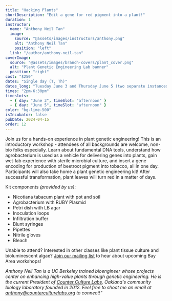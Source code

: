 ```yaml
---
title: "Hacking Plants"
shortDescription: "Edit a gene for red pigment into a plant!"
duration: 1
instructor:
  name: "Anthony Neil Tan"
  image:
    source: "@assets/images/instructors/anthony.png"
    alt: "Anthony Neil Tan"
    position: "left"
  link: "/author/anthony-neil-tan"
coverImage:
  source: "@assets/images/branch-covers/plant_cover.png"
  alt: "Plant Genetic Engineering Lab banner"
  position: "right"
cost: "$250"
dates: "Single day (T, Th)"
dates_long: "Tuesday June 3 and Thursday June 5 (two separate instances)"
times: "2pm-6:30pm"
timeslots:
  - { day: "June 3", timeSlot: "afternoon" }
  - { day: "June 5", timeSlot: "afternoon" }
color: "bg-lime-500"
isIncubator: false
pubDate: 2024-04-15
order: 12
---
```

Join us for a hands-on experience in plant genetic engineering! This is an introductory workshop - attendees of all backgrounds are welcome, non-bio folks especially. Learn about fundamental DNA tools, understand how agrobacterium is used as a vehicle for delivering genes into plants, gain wet-lab experience with sterile microbial culture, and insert a gene encoding for production of beetroot pigment into tobacco, all in one day. Participants will also take home a plant genetic engineering kit! After successful transformation, plant leaves will turn red in a matter of days.

Kit components _(provided by us)_:

- Nicotiana tabacum plant with pot and soil
- Agrobacterium with RUBY Plasmid
- Petri dish with LB agar
- Inoculation loops
- Infiltration buffer
- Blunt syringes
- Pipettes
- Nitrile gloves
- Bleach

Unable to attend? Interested in other classes like plant tissue culture and bioluminescent algae? [Join our mailing list](https://tinyurl.com/wet-lab-bio-mailchimp) to hear about upcoming Bay Area workshops!

*Anthony Neil Tan is a UC Berkeley trained bioengineer whose projects center on enhancing high-value plants through genetic engineering. He is the current President of [Counter Culture Labs](https://www.counterculturelabs.org/), Oakland's community biology laboratory founded in 2012. Feel free to shoot me an email at [anthony@counterculturelabs.org](anthony@counterculturelabs.org) to connect!"*
